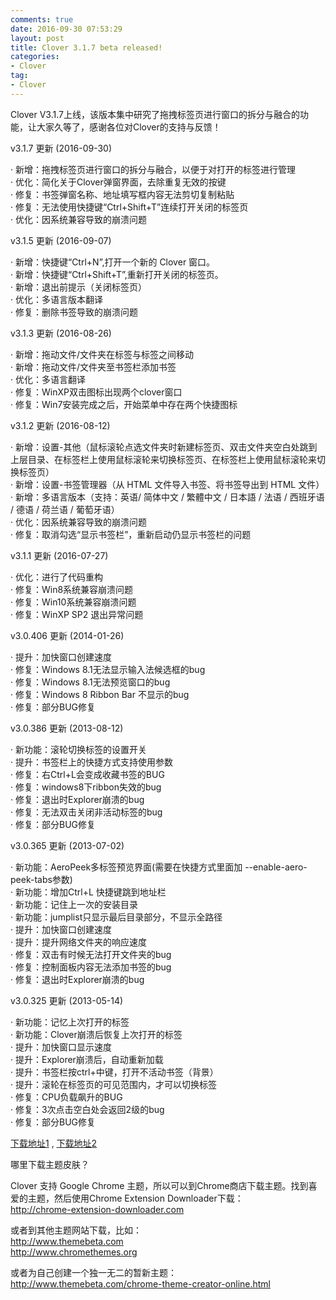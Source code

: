 ```yaml
---
comments: true
date: 2016-09-30 07:53:29
layout: post
title: Clover 3.1.7 beta released!
categories:
- Clover 
tag:
- Clover
---
```


Clover V3.1.7上线，该版本集中研究了拖拽标签页进行窗口的拆分与融合的功能，让大家久等了，感谢各位对Clover的支持与反馈！

v3.1.7 更新	(2016-09-30)

·   新增：拖拽标签页进行窗口的拆分与融合，以便于对打开的标签进行管理</br>
·   优化：简化关于Clover弹窗界面，去除重复无效的按键</br>
·   修复：书签弹窗名称、地址填写框内容无法剪切复制粘贴</br>
·   修复：无法使用快捷键“Ctrl+Shift+T”连续打开关闭的标签页</br>
·   优化：因系统兼容导致的崩溃问题</br>

v3.1.5 更新	(2016-09-07)

·   新增：快捷键“Ctrl+N”,打开一个新的 Clover 窗口。</br>
·   新增：快捷键“Ctrl+Shift+T”,重新打开关闭的标签页。</br>
·   新增：退出前提示（关闭标签页）</br>
·   优化：多语言版本翻译</br>
·   修复：删除书签导致的崩溃问题</br>

v3.1.3 更新     (2016-08-26)

·   新增：拖动文件/文件夹在标签与标签之间移动</br>
·   新增：拖动文件/文件夹至书签栏添加书签</br>
·   优化：多语言翻译</br>
·   修复：WinXP双击图标出现两个clover窗口</br>
·   修复：Win7安装完成之后，开始菜单中存在两个快捷图标</br>

v3.1.2 更新     (2016-08-12)

·   新增：设置-其他（鼠标滚轮点选文件夹时新建标签页、双击文件夹空白处跳到上层目录、在标签栏上使用鼠标滚轮来切换标签页、在标签栏上使用鼠标滚轮来切换标签页）</br>
·   新增：设置-书签管理器（从 HTML 文件导入书签、将书签导出到 HTML 文件）</br>
·   新增：多语言版本（支持：英语/ 简体中文 / 繁體中文 / 日本語 / 法语 / 西班牙语 / 德语 / 荷兰语 / 葡萄牙语）</br>
·   优化：因系统兼容导致的崩溃问题</br>
·   修复：取消勾选“显示书签栏”，重新启动仍显示书签栏的问题</br>

v3.1.1 更新	(2016-07-27)

·   优化：进行了代码重构</br>
·   修复：Win8系统兼容崩溃问题</br>
·   修复：Win10系统兼容崩溃问题</br>
·   修复：WinXP SP2 退出异常问题</br>

v3.0.406 更新 (2014-01-26)

·   提升：加快窗口创建速度</br>
·   修复：Windows 8.1无法显示输入法候选框的bug</br>
·   修复：Windows 8.1无法预览窗口的bug</br>
·   修复：Windows 8 Ribbon Bar 不显示的bug</br>
·   修复：部分BUG修复</br>

v3.0.386 更新 (2013-08-12)

·   新功能：滚轮切换标签的设置开关</br>
·   提升：书签栏上的快捷方式支持使用参数</br>
·   修复：右Ctrl+L会变成收藏书签的BUG</br>
·   修复：windows8下ribbon失效的bug</br>
·   修复：退出时Explorer崩溃的bug</br>
·   修复：无法双击关闭非活动标签的bug</br>
·   修复：部分BUG修复<br>

v3.0.365 更新 (2013-07-02)

·   新功能：AeroPeek多标签预览界面(需要在快捷方式里面加 --enable-aero-peek-tabs参数)<br>
·   新功能：增加Ctrl+L 快捷键跳到地址栏<br>
·   新功能：记住上一次的安装目录<br>
·   新功能：jumplist只显示最后目录部分，不显示全路径<br>
·   提升：加快窗口创建速度<br>
·   提升：提升网络文件夹的响应速度<br>
·   修复：双击有时候无法打开文件夹的bug<br>
·   修复：控制面板内容无法添加书签的bug<br>
·   修复：退出时Explorer崩溃的bug<br>

v3.0.325 更新 (2013-05-14)

·   新功能：记忆上次打开的标签<br>
·   新功能：Clover崩溃后恢复上次打开的标签<br>
·   提升：加快窗口显示速度<br>
·   提升：Explorer崩溃后，自动重新加载<br>
·   提升：书签栏按ctrl+中键，打开不活动书签（背景）<br>
·   提升：滚轮在标签页的可见范围内，才可以切换标签<br>
·   修复：CPU负载飙升的BUG<br>
·   修复：3次点击空白处会返回2级的bug<br>
·   修复：部分BUG修复<br>

<p><a href="http://ejie.me/download">下载地址1</a> ,  <a href="http://ejie.me/uploads/Clover_Setup_3.0.406.zip">下载地址2</a></p>

哪里下载主题皮肤？

Clover 支持 Google Chrome 主题，所以可以到Chrome商店下载主题。找到喜爱的主题，然后使用Chrome Extension Downloader下载：<br>
<a href="http://chrome-extension-downloader.com">http://chrome-extension-downloader.com</a>

或者到其他主题网站下载，比如：<br>
<a href="http://www.themebeta.com">http://www.themebeta.com</a><br>
<a href="http://www.chromethemes.org">http://www.chromethemes.org</a><br>

或者为自己创建一个独一无二的暂新主题：<br>
<a href="http://www.themebeta.com/chrome-theme-creator-online.html">http://www.themebeta.com/chrome-theme-creator-online.html</a><br>

